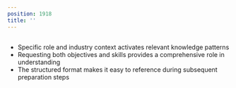 ```yaml
---
position: 1918
title: ''
---
```


## 

- Specific role and industry context activates relevant knowledge patterns
- Requesting both objectives and skills provides a comprehensive role in understanding
- The structured format makes it easy to reference during subsequent preparation steps